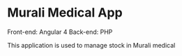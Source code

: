 # Murali Medical App

Front-end: Angular 4
Back-end: PHP

This application is used to manage stock in Murali medical